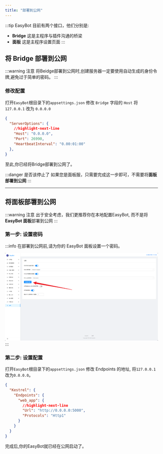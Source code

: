 ```yaml
---
title: "部署到公网"
---
```


:::tip
EasyBot 目前有两个接口，他们分别是:

- **Bridge** 这是主程序与插件沟通的桥梁
- **面板** 这是主程序设置页面
  :::

## 将 Bridge 部署到公网

:::warning 注意
将Beidge部署到公网时,创建服务器一定要使用自动生成的身份令牌,避免过于简单的密码。
:::

### 修改配置

打开`EasyBot`根目录下的`appsettings.json` 修改 `Bridge` 字段的 `Host` 将 `127.0.0.1` 改为 `0.0.0.0`

```json
{
  "ServerOptions": {
    //highlight-next-line
    "Host": "0.0.0.0",
    "Port": 26990,
    "HeartbeatInterval": "0.00:01:00"
  },
}
```

至此,你已经将Bridge部署到公网了。

:::danger 是否该停止了
如果您是面板服，只需要完成这一步即可，不需要将**面板部署到公网**
:::

***

## 将面板部署到公网

:::warning 注意
出于安全考虑，我们更推荐你在本地配置EasyBot, 而不是将**EasyBot 面板**部署到公网
  :::

### 第一步: 设置密码

:::info
在部署到公网前,请为你的 EasyBot 面板设置一个密码。

![](./image/setting.png)
:::

### 第二步: 设置配置

打开`EasyBot`根目录下的`appsettings.json` 修改 Endpoints 的地址, 将`127.0.0.1`改为`0.0.0.0`。

```json
{
  "Kestrel": {
    "Endpoints": {
      "web_app": {
        //highlight-next-line
        "Url": "http://0.0.0.0:5000",
        "Protocols": "Http1"
      }
    }
  }
}
```

完成后,你的EasyBot就已经在公网启动了。
